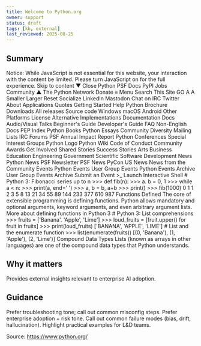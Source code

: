 ```yaml
---
title: Welcome to Python.org
owner: support
status: draft
tags: [kb, external]
last_reviewed: 2025-08-25
---
```

## Summary
Notice: While JavaScript is not essential for this website, your interaction with the content be limited. Please turn JavaScript on for the full experience. Skip to content ▼ Close Python PSF Docs PyPI Jobs Community ▲ The Python Network Donate ≡ Menu Search This Site GO A A Smaller Larger Reset Socialize LinkedIn Mastodon Chat on IRC Twitter About Applications Quotes Getting Started Help Python Brochure Downloads All releases Source code Windows macOS Android Other Platforms License Alternative Implementations Documentation Docs Audio/Visual Talks Beginner's Guide Developer's Guide FAQ Non-English Docs PEP Index Python Books Python Essays Community Diversity Mailing Lists IRC Forums PSF Annual Impact Report Python Conferences Special Interest Groups Python Logo Python Wiki Code of Conduct Community Awards Get Involved Shared Stories Success Stories Arts Business Education Engineering Government Scientific Software Development News Python News PSF Newsletter PSF News PyCon US News News from the Community Events Python Events User Group Events Python Events Archive User Group Events Archive Submit an Event >_ Launch Interactive Shell # Python 3: Fibonacci series up to n >>> def fib(n): >>> a. b = 0, 1 >>> while a < n: >>> print(a, end=' ') >>> a, b = b, a+b >>> print() >>> fib(1000) 0 1 1 2 3 5 8 13 21 34 55 89 144 233 377 610 987 Functions Defined The core of extensible programming is defining functions. Python allows mandatory and optional arguments, keyword arguments, and even arbitrary argument lists. More about defining functions in Python 3 # Python 3: List comprehensions >>> fruits = ['Banana'. 'Apple', 'Lime'] >>> loud_fruits = [fruit.upper() for fruit in fruits] >>> print(loud_fruits) ['BANANA', 'APPLE', 'LIME'] # List and the enumerate function >>> list(enumerate(fruits)) [(0, 'Banana'), (1, 'Apple'), (2, 'Lime')] Compound Data Types Lists (known as arrays in other languages) are one of the compound data types that Python understands.

## Why it matters
Provides external insights relevant to enterprise AI adoption.

## Guidance
Prefer troubleshooting tone; call out common misconfig steps.
Prefer enterprise adoption + risk tone.
Call out common failure modes (bias, drift, hallucination).
Highlight practical examples for L&D teams.

Source: https://www.python.org/
